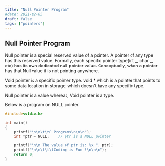 ```yaml
---
title: "Null Pointer Program"
#date: 2021-02-05
draft: false
tags: ["pointers"]
---
```


## Null Pointer Program

Null pointer is a special reserved value of a pointer. A pointer of any type has this reserved value. Formally, each specific pointer type(int _, char _, etc) has its own dedicated null-pointer value. Conceptually, when a pointer has that Null value it is not pointing anywhere.

Void pointer is a specific pointer type. void \* which is a pointer that points to some data location in storage, which doesn't have any specific type.

Null pointer is a value whereas, Void pointer is a type.

Below is a program on NULL pointer.

```c
#include<stdio.h>

int main()
{
    printf("\n\n\t\tC Programs\n\n\n");
    int *ptr = NULL;    // ptr is a NULL pointer

    printf("\n\n The value of ptr is: %x ", ptr);
    printf("\n\n\t\t\tCoding is Fun !\n\n\n");
    return 0;
}
```
